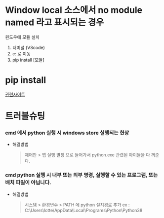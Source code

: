 # Window local 소스에서 no module named 라고 표시되는 경우  
윈도우에 모듈 설치

1. 터미널 (VScode)  
2. c: 로 이동
3. pip install [모듈]



# pip install
[관련사이트](https://archmond.net/archives/10976)

# 트러블슈팅

### cmd 에서 python 실행 시 windows store 실행되는 현상

* 해결방법

  > 제어판 > 앱 실행 별칭 으로 들어가서 python.exe 관련된 아이들을 다 꺼준다.


### cmd python 실행 시 내부 또는 외부 명령, 실행할 수 있는 프로그램, 또는 배치 파일이 아닙니다. 

* 해결방법 

  > 시스템 > 환경변수 > PATH 에 python 설치경로 추가 
  > ex : C:\Users\lotte\AppData\Local\Programs\Python\Python38
